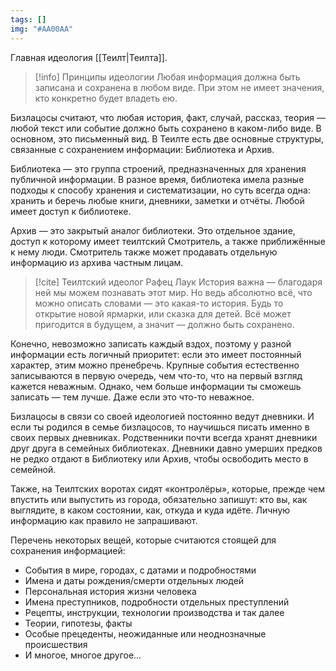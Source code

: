 ```yaml
---
tags: []
img: "#AA00AA"
---
```

Главная идеология [[Теилт|Теилта]].

>[!info] Принципы идеологии
>Любая информация должна быть записана и сохранена в любом виде. При этом не имеет значения, кто конкретно будет владеть ею.

Бизлацосы считают, что любая история, факт, случай, рассказ, теория — любой текст или событие должно быть сохранено в каком-либо виде. В основном, это письменный вид. В Теилте есть две основные структуры, связанные с сохранением информации: Библиотека и Архив.

Библиотека — это группа строений, предназначенных для хранения публичной информации. В разное время, библиотека имела разные подходы к способу хранения и систематизации, но суть всегда одна: хранить и беречь любые книги, дневники, заметки и отчёты. Любой имеет доступ к библиотеке.

Архив — это закрытый аналог библиотеки. Это отдельное здание, доступ к которому имеет теилтский Смотритель, а также приближённые к нему люди. Смотритель также может продавать отдельную информацию из архива частным лицам.

> [!cite] Теилтский идеолог Рафец Лаук
> История важна — благодаря ней мы можем познавать этот мир. Но ведь абсолютно всё, что можно описать словами — это какая-то история. Будь то открытие новой ярмарки, или сказка для детей. Всё может пригодится в будущем, а значит — должно быть сохранено.

Конечно, невозможно записать каждый вздох, поэтому у разной информации есть логичный приоритет: если это имеет постоянный характер, этим можно пренебречь. Крупные события естественно записываются в первую очередь, чем что-то, что на первый взгляд кажется неважным. Однако, чем больше информации ты сможешь записать — тем лучше. Даже если это что-то неважное.

Бизлацосы в связи со своей идеологией постоянно ведут дневники. И если ты родился в семье бизлацосов, то научишься писать именно в своих первых дневниках. Родственники почти всегда хранят дневники друг друга в семейных библиотеках. Дневники давно умерших предков не редко отдают в Библиотеку или Архив, чтобы освободить место в семейной.

Также, на Теилтских воротах сидят «контролёры», которые, прежде чем впустить или выпустить из города, обязательно запишут: кто вы, как выглядите, в каком состоянии, как, откуда и куда идёте. Личную информацию как правило не запрашивают.

Перечень некоторых вещей, которые считаются стоящей для сохранения информацией:
- События в мире, городах, с датами и подробностями
- Имена и даты рождения/смерти отдельных людей
- Персональная история жизни человека
- Имена преступников, подробности отдельных преступлений
- Рецепты, инструкции, технологии производства и так далее
- Теории, гипотезы, факты
- Особые прецеденты, неожиданные или неоднозначные происшествия
- И многое, многое другое...


